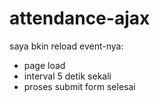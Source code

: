 # attendance-ajax

saya bkin reload event-nya:
- page load
- interval 5 detik sekali
- proses submit form selesai
